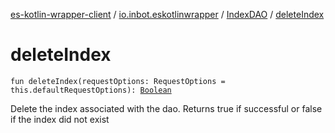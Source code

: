 [es-kotlin-wrapper-client](../../index.md) / [io.inbot.eskotlinwrapper](../index.md) / [IndexDAO](index.md) / [deleteIndex](./delete-index.md)

# deleteIndex

`fun deleteIndex(requestOptions: RequestOptions = this.defaultRequestOptions): `[`Boolean`](https://kotlinlang.org/api/latest/jvm/stdlib/kotlin/-boolean/index.html)

Delete the index associated with the dao. Returns true if successful or false if the index did not exist

